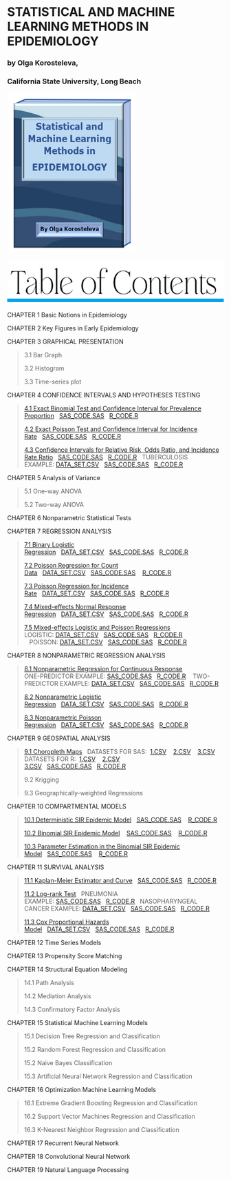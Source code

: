 <html>

 <div>
  <h1>STATISTICAL AND MACHINE LEARNING METHODS IN EPIDEMIOLOGY</h1>
  <h3>by Olga Korosteleva,</h3>
  <h3>California State University, Long Beach</h3>
 </div>
   <div>
  <img src="cover.png" style="width:300px;height:370px;"> 
  </div>
  <br>
     <img src="toc.png" style="width:550px;height:100px;"> 
 <p>CHAPTER 1  Basic Notions in Epidemiology</p>
 <p>CHAPTER 2  Key Figures in Early Epidemiology</p>
 <p>CHAPTER 3 GRAPHICAL PRESENTATION</p>
 <blockquote>
  <p>3.1 Bar Graph</p>
  <p>3.2 Histogram</p>
  <p>3.3 Time-series plot</p>
 </blockquote>
 <p>CHAPTER 4 CONFIDENCE INTERVALS AND HYPOTHESES TESTING</p>
 <blockquote>
  <p><a href="4_1_ExactBinomialTest_CI.pdf">4.1 Exact Binomial Test and Confidence Interval for Prevalence Proportion</a>&nbsp;&nbsp;&nbsp;<a href="ExactBinomialTest_CI.sas">SAS_CODE.SAS</a>&nbsp;&nbsp;&nbsp;<a href="ExactBinomialTest_CI.R">R_CODE.R</a></p>
  <p><a href="4_2_ExactPoissonTest_CI.pdf">4.2 Exact Poisson Test and Confidence Interval for Incidence Rate</a>&nbsp;&nbsp;&nbsp;<a href="ExactPoissonTest_CI.sas">SAS_CODE.SAS</a>&nbsp;&nbsp;&nbsp;<a href="ExactPoissonTest_CI.R">R_CODE.R</a></p>
    <p><a href="4_3_CIs_RR_OR_IRR.pdf">4.3 Confidence Intervals for Relative Risk, Odds Ratio, and Incidence Rate Ratio</a>&nbsp;&nbsp;&nbsp;<a href="CIs_RR_OR_IRR.sas">SAS_CODE.SAS</a>&nbsp;&nbsp;&nbsp;<a href="CIs_RR_OR_IRR.R">R_CODE.R</a>&nbsp;&nbsp;&nbsp;TUBERCULOSIS EXAMPLE:&nbsp;<a href="TB_symptoms_data.csv">DATA_SET.CSV</a>&nbsp;&nbsp;&nbsp;<a href="TB_Example.sas">SAS_CODE.SAS</a>&nbsp;&nbsp;&nbsp;<a href="TB_Example.R">R_CODE.R</a></p>
 </blockquote>
 <p>CHAPTER 5 Analysis of Variance</p>
 <blockquote>
  <p>5.1 One-way ANOVA</p>
  <p>5.2 Two-way ANOVA</p>
 </blockquote>
 <p>CHAPTER 6 Nonparametric Statistical Tests</p>
 <p>CHAPTER 7 REGRESSION ANALYSIS</p>
 <blockquote>
  <p><a href="7_1_BinaryLogisticRegression.pdf">7.1 Binary Logistic Regression</a>&nbsp;&nbsp;&nbsp;<a href="pneumonia_data.csv">DATA_SET.CSV</a>&nbsp;&nbsp;&nbsp;<a href="BinaryLogisticRegression.sas">SAS_CODE.SAS</a>&nbsp;&nbsp;&nbsp;<a href="BinaryLogisticRegression.R">R_CODE.R</a></p>
  <p><a href="7_2_PoissonRegressionCount.pdf">7.2 Poisson Regression for Count Data</a>&nbsp;&nbsp;&nbsp;<a href="hospital_stay.csv">DATA_SET.CSV</a>&nbsp;&nbsp;&nbsp;<a href="PoissonRegressionCount.sas">SAS_CODE.SAS</a>&nbsp;&nbsp;&nbsp;
   <a href="PoissonRegressionCount.R">R_CODE.R</a></p>
  <p><a href="7_3_PoissonRegressionIncidenceRate.pdf">7.3 Poisson Regression for Incidence Rate</a>&nbsp;&nbsp;&nbsp;<a href="thrombosis_data.csv">DATA_SET.CSV</a>&nbsp;&nbsp;&nbsp;<a href="PoissonRegressionIncidenceRate.sas">SAS_CODE.SAS</a>&nbsp;&nbsp;&nbsp;<a href="PoissonRegressionIncidenceRate.R">R_CODE.R</a></p>
  <p><a href="7_4_MixedEffectsNormalRegression.pdf">7.4 Mixed-effects Normal Response Regression</a>&nbsp;&nbsp;&nbsp;<a href="LDLdata.csv">DATA_SET.CSV</a>&nbsp;&nbsp;&nbsp;<a href="MixedEffectsNormalRegression.sas">SAS_CODE.SAS</a>&nbsp;&nbsp;&nbsp;<a href="MixedEffectsNormalRegression.R">R_CODE.R</a></p>
  <p><a href="7_5_MixedEffectsLogisticPoissonRegressions.pdf">7.5 Mixed-effects Logistic and Poisson Regressions</a><br>LOGISTIC:&nbsp;<a href="respiratory_infection.csv">DATA_SET.CSV</a>&nbsp;&nbsp;&nbsp;<a href="MixedEffectsLogisticRegression.sas">SAS_CODE.SAS</a>&nbsp;&nbsp;&nbsp;<a href="MixedEffectsLogisticRegression.R">R_CODE.R</a>
 &nbsp;&nbsp;&nbsp;POISSON:&nbsp;<a href="skin_cancer_data.csv">DATA_SET.CSV</a>&nbsp;&nbsp;&nbsp;<a href="MixedEffectsPoissonRegression.sas">SAS_CODE.SAS</a>&nbsp;&nbsp;&nbsp;<a href="MixedEffectsPoissonRegression.R">R_CODE.R</a> </p>
 </blockquote>
 <p>CHAPTER 8 NONPARAMETRIC REGRESSION ANALYSIS</p>
 <blockquote>
   <p><a href="8_1_NonparametricRegressionContinuousResponse.pdf">8.1 Nonparametric Regression for Continuous Response</a><br>ONE-PREDICTOR EXAMPLE:&nbsp;<a href="Loess1Predictor.sas">SAS_CODE.SAS</a>&nbsp;&nbsp;&nbsp;<a href="Loess1Predictor.R">R_CODE.R</a>
 &nbsp;&nbsp;&nbsp;TWO-PREDICTOR EXAMPLE:&nbsp;<a href="LDL_data.csv">DATA_SET.CSV</a>&nbsp;&nbsp;&nbsp;<a href="Loess2Predictors.sas">SAS_CODE.SAS</a>&nbsp;&nbsp;&nbsp;<a href="Loess2Predictors.R">R_CODE.R</a> </p>
  <p><a href="8_2_NonparametricLogisticRegression.pdf">8.2 Nonparametric Logistic Regression</a>&nbsp;&nbsp;&nbsp;<a href="respiratory_infection.csv">DATA_SET.CSV</a>&nbsp;&nbsp;&nbsp;<a href="NonparametricLogisticRegression.sas">SAS_CODE.SAS</a>&nbsp;&nbsp;&nbsp;<a href="NonparametricLogisticRegression.R">R_CODE.R</a></p>
   <p><a href="8_3_NonparametricPoissonRegression.pdf">8.3 Nonparametric Poisson Regression</a>&nbsp;&nbsp;&nbsp;<a href="skin_cancer_data.csv">DATA_SET.CSV</a>&nbsp;&nbsp;&nbsp;<a href="NonparametricPoissonRegression.sas">SAS_CODE.SAS</a>&nbsp;&nbsp;&nbsp;<a href="NonparametricPoissonRegression.R">R_CODE.R</a></p>
 </blockquote>
 <p>CHAPTER 9 GEOSPATIAL ANALYSIS</p>
  <blockquote>
   <p><a href="9_1_ChoroplethMaps.pdf">9.1 Choropleth Maps</a>&nbsp;&nbsp;&nbsp;DATASETS FOR SAS:&nbsp;
    <a href="WestNileVirusCasesSAS.csv">1.CSV</a>&nbsp;&nbsp;&nbsp; 
    <a href="CA_Diabetes_by_CountySAS.csv">2.CSV</a>&nbsp;&nbsp;&nbsp; 
    <a href="AfricaMalariaCases.csv">3.CSV</a><br>
    DATASETS FOR R:&nbsp;
    <a href="WestNileVirusCasesR.csv">1.CSV</a>&nbsp;&nbsp;&nbsp; 
    <a href="CA_Diabetes_by_CountyR.csv">2.CSV</a>&nbsp;&nbsp;&nbsp; 
    <a href="AfricaMalariaCases.csv">3.CSV</a>&nbsp;&nbsp;&nbsp;<a href="ChoroplethMaps.sas">SAS_CODE.SAS</a>&nbsp;&nbsp;&nbsp;<a href="ChoroplethMaps.R">R_CODE.R</a></p>
    <p>9.2 Krigging</p>
    <p>9.3 Geographically-weighted Regressions</p>
  </blockquote>
 <p>CHAPTER 10 COMPARTMENTAL MODELS</p>
 <blockquote>
  <p><a href="10_1_DeterministicSIREpidemicModel.pdf">10.1 Deterministic SIR Epidemic Model</a>&nbsp;&nbsp;&nbsp;<a href="DeterministicSIREpidemicModel.sas">SAS_CODE.SAS</a>
   &nbsp;&nbsp;&nbsp;<a href="DeterministicSIREpidemicModel.R">R_CODE.R</a></p>
    <p><a href="10_2_BinomialSIREpidemicModel.pdf">10.2 Binomial SIR Epidemic Model</a>
     &nbsp;&nbsp;&nbsp;<a href="BinomialSIREpidemicModel.sas">SAS_CODE.SAS</a>
   &nbsp;&nbsp;&nbsp;<a href="BinomialSIREpidemicModel.R">R_CODE.R</a></p>
      <p><a href="10_3_BinomialSIRModelParameterEstimation.pdf">10.3 Parameter Estimation in the Binomial SIR Epidemic Model</a>&nbsp;&nbsp;&nbsp;<a href="BinomialSIRModelParameterEstimation.sas">SAS_CODE.SAS</a>
   &nbsp;&nbsp;&nbsp;<a href="BinomialSIRModelParameterEstimation.R">R_CODE.R</a></p>
 </blockquote>
 <p>CHAPTER 11 SURVIVAL ANALYSIS</p>
 <blockquote>
  <p><a href="11_1_KMEstimatorCurve.pdf">11.1 Kaplan-Meier Estimator and Curve</a>&nbsp;&nbsp;&nbsp;<a href="KMEstimatorCurve.sas">SAS_CODE.SAS</a>&nbsp;&nbsp;&nbsp;<a href="KMEstimatorCurve.R">R_CODE.R</a></p>
    <p><a href="11_2_LogRankTest.pdf">11.2 Log-rank Test</a>&nbsp;&nbsp;&nbsp;PNEUMONIA EXAMPLE:&nbsp;<a href="LogRankTestPneumonia.sas">SAS_CODE.SAS</a>&nbsp;&nbsp;&nbsp;<a href="LogRankTestPneumonia.R">R_CODE.R</a>&nbsp;&nbsp;&nbsp;NASOPHARYNGEAL CANCER EXAMPLE:&nbsp;<a href="nasopharyngeal_cancer_data.csv">DATA_SET.CSV</a>&nbsp;&nbsp;&nbsp;<a href="LogRankTestNasopharyngealCancer.sas">SAS_CODE.SAS</a>&nbsp;&nbsp;&nbsp;<a href="LogRankTestNasopharyngealCancer.R">R_CODE.R</a></p>
  <p><a href="11_3_CoxPHModel.pdf">11.3 Cox Proportional Hazards Model</a>&nbsp;&nbsp;&nbsp;<a href="nasopharyngeal_cancer_data.csv">DATA_SET.CSV</a>&nbsp;&nbsp;&nbsp;<a href="CoxPHModel.sas">SAS_CODE.SAS</a>&nbsp;&nbsp;&nbsp;<a href="CoxPHModel.R">R_CODE.R</a></p>
 </blockquote>
 <p>CHAPTER 12 Time Series Models</p>
 <p>CHAPTER 13 Propensity Score Matching</p>
 <p>CHAPTER 14 Structural Equation Modeling</p>
 <blockquote>
  <p>14.1 Path Analysis</p>
  <p>14.2 Mediation Analysis</p>
  <p>14.3 Confirmatory Factor Analysis</p>
 </blockquote>
 <p> CHAPTER 15 Statistical Machine Learning Models</p>
  <blockquote>
  <p>15.1 Decision Tree Regression and Classification</p>
  <p>15.2 Random Forest Regression and Classification</p>
  <p>15.2 Naive Bayes Classification</p>
  <p>15.3 Artificial Neural Network Regression and Classification</p>
 </blockquote>
 <p>CHAPTER 16 Optimization Machine Learning Models</p>
 <blockquote>
  <p>16.1 Extreme Gradient Boosting Regression and Classification</p>
  <p>16.2 Support Vector Machines Regression and Classification</p>
  <p>16.3 K-Nearest Neighbor Regression and Classification</p>
 </blockquote>
  <p>CHAPTER 17 Recurrent Neural Network</p>
  <p>CHAPTER 18 Convolutional Neural Network</p>
  <p>CHAPTER 19 Natural Language Processing</p>
</html>
